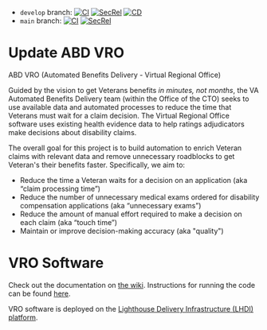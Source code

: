 - `develop` branch: [![CI](https://github.com/department-of-veterans-affairs/abd-vro/actions/workflows/continuous-integration.yml/badge.svg?branch=develop)](https://github.com/department-of-veterans-affairs/abd-vro/actions/workflows/continuous-integration.yml)
[![SecRel](https://github.com/department-of-veterans-affairs/abd-vro-internal/actions/workflows/secrel.yml/badge.svg?branch=develop)](https://github.com/department-of-veterans-affairs/abd-vro-internal/actions/workflows/secrel.yml)
[![CD](https://github.com/department-of-veterans-affairs/abd-vro/actions/workflows/continuous-delivery.yml/badge.svg?branch=develop)](https://github.com/department-of-veterans-affairs/abd-vro/actions/workflows/continuous-delivery.yml)
- `main` branch: [![CI](https://github.com/department-of-veterans-affairs/abd-vro/actions/workflows/continuous-integration.yml/badge.svg?branch=main)](https://github.com/department-of-veterans-affairs/abd-vro/actions/workflows/continuous-integration.yml)
[![SecRel](https://github.com/department-of-veterans-affairs/abd-vro-internal/actions/workflows/secrel.yml/badge.svg?branch=main)](https://github.com/department-of-veterans-affairs/abd-vro-internal/actions/workflows/secrel.yml)

# Update ABD VRO

ABD VRO (Automated Benefits Delivery - Virtual Regional Office)

Guided by the vision to get Veterans benefits *in minutes, not months*, the VA Automated Benefits Delivery team (within the Office of the CTO) seeks to use available data and automated processes to reduce the time that Veterans must wait for a claim decision. The Virtual Regional Office software uses existing health evidence data to help ratings adjudicators make decisions about disability claims.

The overall goal for this project is to build automation to enrich Veteran claims with relevant data and remove unnecessary roadblocks to get Veteran's their benefits faster. Specifically, we aim to:
* Reduce the time a Veteran waits for a decision on an application (aka “claim processing time”)
* Reduce the number of unnecessary medical exams ordered for disability compensation applications (aka “unnecessary exams”)
* Reduce the amount of manual effort required to make a decision on each claim (aka “touch time”)
* Maintain or improve decision-making accuracy (aka "quality")

# VRO Software

Check out the documentation on [the wiki](https://github.com/department-of-veterans-affairs/abd-vro/wiki).
Instructions for running the code can be found [here](https://github.com/department-of-veterans-affairs/abd-vro/wiki/LHDI%27s-Boilerplate-Instructions#getting-started).

VRO software is deployed on the [Lighthouse Delivery Infrastructure (LHDI) platform](https://animated-carnival-57b3e7f5.pages.github.io/).
